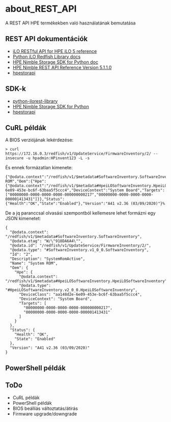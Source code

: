 # about_REST_API
A REST API HPE termékekben való használatának bemutatása

## REST API dokumentációk
- [iLO RESTful API for HPE iLO 5 reference](https://hewlettpackard.github.io/ilo-rest-api-docs/ilo5/)
- [Python iLO Redfish Library docs](https://hewlettpackard.github.io/python-ilorest-library/)
- [HPE Nimble Storage SDK for Python doc](https://hpe-storage.github.io/nimble-python-sdk/)
- [HPE Nimble REST API Reference Version 5.1.1.0](https://infosight.hpe.com/InfoSight/media/cms/active/public/pubs_REST_API_Reference_NOS_51x.whz//index.html)
- [hpestorapi](https://hpestorapi.readthedocs.io/en/latest/)

## SDK-k
- [python-ilorest-library](https://github.com/HewlettPackard/python-ilorest-library)
- [HPE Nimble Storage SDK for Python](https://github.com/hpe-storage/nimble-python-sdk)
- [hpestorapi](https://github.com/HewlettPackard/python-storage-clients)

## CuRL példák

A BIOS verziójának lekérdezése:

    > curl https://172.16.0.3/redfish/v1/UpdateService/FirmwareInventory/2/ --insecure -u hpadmin:HPinvent123 -L -s

És ennek formázatlan kimenete:

    {"@odata.context":"/redfish/v1/$metadata#SoftwareInventory.SoftwareInventory","@odata.etag":"W/\"918DA6A4\"","@odata.id":"/redfish/v1/UpdateService/FirmwareInventory/2/","@odata.type":"#SoftwareInventory.v1_0_0.SoftwareInventory","Id":"2","Description":"SystemRomActive","Name":"System ROM","Oem":{"Hpe":{"@odata.context":"/redfish/v1/$metadata#HpeiLOSoftwareInventory.HpeiLOSoftwareInventory","@odata.type":"#HpeiLOSoftwareInventory.v2_0_0.HpeiLOSoftwareInventory","DeviceClass":"aa148d2e-6e09-453e-bc6f-63baa5f5ccc4","DeviceContext":"System Board","Targets":["00000000-0000-0000-0000-000000000217","00000000-0000-0000-0000-000001413431"]}},"Status":{"Health":"OK","State":"Enabled"},"Version":"A41 v2.36 (03/09/2020)"}%

De a jq paranccsal olvasási szempontból kellemesre lehet formázni egy JSON kimenetet:

    {
      "@odata.context": "/redfish/v1/$metadata#SoftwareInventory.SoftwareInventory",
      "@odata.etag": "W/\"918DA6A4\"",
      "@odata.id": "/redfish/v1/UpdateService/FirmwareInventory/2/",
      "@odata.type": "#SoftwareInventory.v1_0_0.SoftwareInventory",
      "Id": "2",
      "Description": "SystemRomActive",
      "Name": "System ROM",
      "Oem": {
        "Hpe": {
          "@odata.context": "/redfish/v1/$metadata#HpeiLOSoftwareInventory.HpeiLOSoftwareInventory",
          "@odata.type": "#HpeiLOSoftwareInventory.v2_0_0.HpeiLOSoftwareInventory",
          "DeviceClass": "aa148d2e-6e09-453e-bc6f-63baa5f5ccc4",
          "DeviceContext": "System Board",
          "Targets": [
            "00000000-0000-0000-0000-000000000217",
            "00000000-0000-0000-0000-000001413431"
          ]
        }
      },
      "Status": {
        "Health": "OK",
        "State": "Enabled"
      },
      "Version": "A41 v2.36 (03/09/2020)"
    }


## PowerShell példák

## ToDo
- CuRL példák
- PowerShell példák
- BIOS beállíás változtatás/átírás
- Firmware upgrade/downgrade